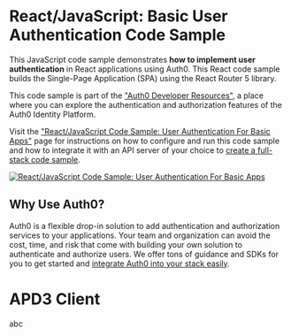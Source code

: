# React/JavaScript: Basic User Authentication Code Sample

This JavaScript code sample demonstrates **how to implement user authentication** in React applications using Auth0. This React code sample builds the Single-Page Application (SPA) using the React Router 5 library.

This code sample is part of the ["Auth0 Developer Resources"](https://developer.auth0.com/resources), a place where you can explore the authentication and authorization features of the Auth0 Identity Platform.

Visit the ["React/JavaScript Code Sample: User Authentication For Basic Apps"](https://developer.auth0.com/resources/code-samples/spa/react/basic-authentication/v17-javascript-react-router-5) page for instructions on how to configure and run this code sample and how to integrate it with an API server of your choice to [create a full-stack code sample](https://developer.auth0.com/resources/code-samples/full-stack/hello-world/basic-access-control/spa).

[![React/JavaScript Code Sample: User Authentication For Basic Apps](https://cdn.auth0.com/blog/hub/code-samples/spa/react-javascript/basic-authentication.png)](https://developer.auth0.com/resources/code-samples/spa/react/basic-authentication/v17-javascript-react-router-5)

## Why Use Auth0?

Auth0 is a flexible drop-in solution to add authentication and authorization services to your applications. Your team and organization can avoid the cost, time, and risk that come with building your own solution to authenticate and authorize users. We offer tons of guidance and SDKs for you to get started and [integrate Auth0 into your stack easily](https://developer.auth0.com/resources/code-samples/full-stack).

# APD3 Client

abc